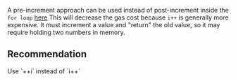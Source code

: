 A pre-increment approach can be used instead of post-increment inside the `for loop` [here](https://github.com/pooltogether/ERC5164/blob/main/src/libraries/CallLib.sol#L61)
This will decrease the gas cost because `i++` is generally more expensive. It must increment a value and "return" the old value, so it may require holding two numbers in memory. 

<h2>Recommendation</h2>
Use `++i` instead of `i++`